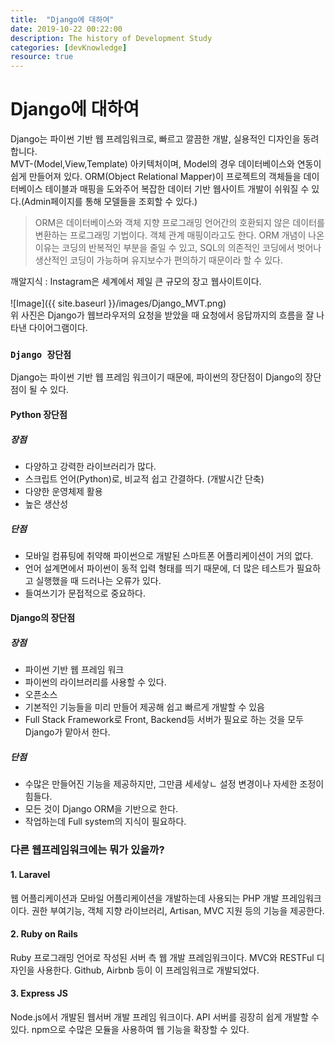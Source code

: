 ```yaml
---
title:  "Django에 대하여"
date: 2019-10-22 00:22:00
description: The history of Development Study
categories: [devKnowledge]
resource: true
---
```

# Django에 대하여
Django는 파이썬 기반 웹 프레임워크로, 빠르고 깔끔한 개발, 실용적인 디자인을 동려합니다. <br>
MVT-(Model,View,Template) 아키텍처이며, Model의 경우 데이터베이스와 연동이 쉽게 만들어져 있다.
ORM(Object Relational Mapper)이 프로젝트의 객체들을 데이터베이스 테이블과 매핑을 도와주어 복잡한 데이터 기반 웹사이트 개발이 쉬워질 수 있다.(Admin페이지를 통해 모델들을 조회할 수 있다.)<br>

> ORM은 데이터베이스와 객체 지향 프로그래밍 언어간의 호환되지 않은 데이터를 변환하는 프로그래밍 기법이다. 객체 관계 매핑이라고도 한다.
ORM 개념이 나온 이유는 코딩의 반복적인 부분을 줄일 수 있고, SQL의 의존적인 코딩에서 벗어나 생산적인 코딩이 가능하며 유지보수가 편의하기 때문이라 할 수 있다.


깨알지식 : Instagram은 세계에서 제일 큰 규모의 장고 웹사이트이다. <br>
<br>
![Image]({{ site.baseurl }}/images/Django_MVT.png)
<br>
위 사진은 Django가 웹브라우저의 요청을 받았을 때 요청에서 응답까지의 흐름을 잘 나타낸 다이어그램이다.

### `Django 장단점`
Django는 파이썬 기반 웹 프레임 워크이기 때문에, 파이썬의 장단점이 Django의 장단점이 될 수 있다.

#### Python 장단점
##### 장점
- 다양하고 강력한 라이브러리가 많다.
- 스크립트 언어(Python)로, 비교적 쉽고 간결하다. (개발시간 단축)
- 다양한 운영체제 활용
- 높은 생산성

##### 단점
- 모바일 컴퓨팅에 취약해 파이썬으로 개발된 스마트폰 어플리케이션이 거의 없다.
- 언어 설계면에서 파이썬이 동적 입력 형태를 띄기 때문에, 더 많은 테스트가 필요하고 실행했을 때 드러나는 오류가 있다.
- 들여쓰기가 문접적으로 중요하다.

#### Django의 장단점

##### 장점
- 파이썬 기반 웹 프레임 워크
- 파이썬의 라이브러리를 사용할 수 있다.
- 오픈소스
- 기본적인 기능들을 미리 만들어 제공해 쉽고 빠르게 개발할 수 있음
- Full Stack Framework로 Front, Backend등 서버가 필요로 하는 것을 모두 Django가 맡아서 한다.

##### 단점
- 수많은 만들어진 기능을 제공하지만, 그만큼 세세샇ㄴ 설정 변경이나 자세한 조정이 힘들다.
- 모든 것이 Django ORM을 기반으로 한다.
- 작업하는데 Full system의 지식이 필요하다.

### 다른 웹프레임워크에는 뭐가 있을까?
#### 1. Laravel
웹 어플리케이션과 모바일 어플리케이션을 개발하는데 사용되는 PHP 개발 프레임워크이다.
권한 부여기능, 객체 지향 라이브러리, Artisan, MVC 지원 등의 기능을 제공한다.

#### 2. Ruby on Rails
Ruby 프로그래밍 언어로 작성된 서버 측 웹 개발 프레임워크이다.
MVC와 RESTFul 디자인을 사용한다. Github, Airbnb 등이 이 프레임워크로 개발되었다.

#### 3. Express JS
Node.js에서 개발된 웹서버 개발 프레임 워크이다.
API 서버를 굉장히 쉽게 개발할 수 있다. npm으로 수많은 모듈을 사용하여 웹 기능을 확장할 수 있다.
